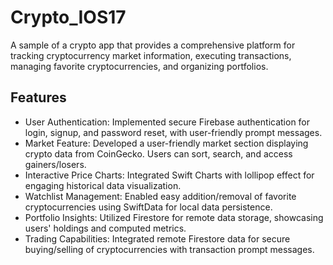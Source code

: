 # Crypto_IOS17
A sample of a crypto app that provides a comprehensive platform for tracking cryptocurrency market information, executing transactions, managing favorite cryptocurrencies, and organizing portfolios.



## Features
- User Authentication: Implemented secure Firebase authentication for login, signup, and password reset, with user-friendly prompt messages.
- Market Feature: Developed a user-friendly market section displaying crypto data from CoinGecko. Users can sort, search, and access gainers/losers.
- Interactive Price Charts: Integrated Swift Charts with lollipop effect for engaging historical data visualization.
- Watchlist Management: Enabled easy addition/removal of favorite cryptocurrencies using SwiftData for local data persistence.
- Portfolio Insights: Utilized Firestore for remote data storage, showcasing users' holdings and computed metrics.
- Trading Capabilities: Integrated remote Firestore data for secure buying/selling of cryptocurrencies with transaction prompt messages.
